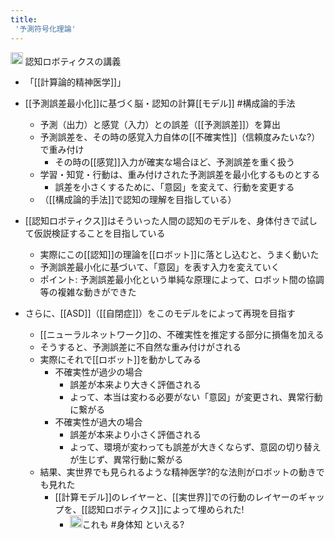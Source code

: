 ```yaml
---
title:
 '予測符号化理論'
---
```


<img src='https://scrapbox.io/api/pages/blu3mo-public/情報科学の達人/icon' alt='情報科学の達人.icon' height="19.5"/> 認知ロボティクスの講義
- 「[[計算論的精神医学]]」
- [[予測誤差最小化]]に基づく脳・認知の計算[[モデル]] #構成論的手法
    - 予測（出力）と感覚（入力）との誤差（[[予測誤差]]）を算出
    - 予測誤差を、その時の感覚入力自体の[[不確実性]]（信頼度みたいな?）で重み付け
        - その時の[[感覚]]入力が確実な場合ほど、予測誤差を重く扱う
    - 学習・知覚・行動は、重み付けされた予測誤差を最小化するものとする
        - 誤差を小さくするために、「意図」を変えて、行動を変更する
    - （[[構成論的手法]]で認知の理解を目指している）
- [[認知ロボティクス]]はそういった人間の認知のモデルを、身体付きで試して仮説検証することを目指している
    - 実際にこの[[認知]]の理論を[[ロボット]]に落とし込むと、うまく動いた
    - 予測誤差最小化に基づいて、「意図」を表す入力を変えていく
    - ポイント: 予測誤差最小化という単純な原理によって、ロボット間の協調等の複雑な動きができた

- さらに、[[ASD]]（[[自閉症]]）をこのモデルをによって再現を目指す
    - [[ニューラルネットワーク]]の、不確実性を推定する部分に損傷を加える
    - そうすると、予測誤差に不自然な重み付けがされる
    - 実際にそれで[[ロボット]]を動かしてみる
        - 不確実性が過少の場合
            - 誤差が本来より大きく評価される
            - よって、本当は変わる必要がない「意図」が変更され、異常行動に繋がる
        - 不確実性が過大の場合
            - 誤差が本来より小さく評価される
            - よって、環境が変わっても誤差が大きくならず、意図の切り替えが生じず、異常行動に繋がる
    - 結果、実世界でも見られるような精神医学?的な法則がロボットの動きでも見れた
        - [[計算モデル]]のレイヤーと、[[実世界]]での行動のレイヤーのギャップを、[[認知ロボティクス]]によって埋められた!
            - <img src='https://scrapbox.io/api/pages/blu3mo-public/blu3mo/icon' alt='blu3mo.icon' height="19.5"/>これも #身体知 といえる?
